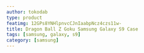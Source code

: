 ```yaml
---
author: tokodab
type: product
featimg: 12GPs8YNHlpnvcCJnIaabpNcz4czs11w-
title: Dragon Ball Z Goku Samsung Galaxy S9 Case
tags: [samsung, galaxy, s9]
category: [samsung]
---
```

